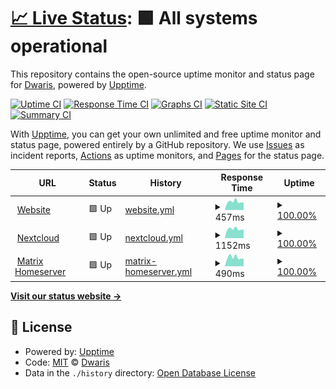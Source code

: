 # [📈 Live Status](https://status.itclowd.de): <!--live status--> **🟩 All systems operational**

This repository contains the open-source uptime monitor and status page for [Dwaris](https://status.itclowd.de), powered by [Upptime](https://github.com/upptime/upptime).

[![Uptime CI](https://github.com/Dwaris/itclowd-uptime/workflows/Uptime%20CI/badge.svg)](https://github.com/Dwaris/itclowd-uptime/actions?query=workflow%3A%22Uptime+CI%22)
[![Response Time CI](https://github.com/Dwaris/itclowd-uptime/workflows/Response%20Time%20CI/badge.svg)](https://github.com/Dwaris/itclowd-uptime/actions?query=workflow%3A%22Response+Time+CI%22)
[![Graphs CI](https://github.com/Dwaris/itclowd-uptime/workflows/Graphs%20CI/badge.svg)](https://github.com/Dwaris/itclowd-uptime/actions?query=workflow%3A%22Graphs+CI%22)
[![Static Site CI](https://github.com/Dwaris/itclowd-uptime/workflows/Static%20Site%20CI/badge.svg)](https://github.com/Dwaris/itclowd-uptime/actions?query=workflow%3A%22Static+Site+CI%22)
[![Summary CI](https://github.com/Dwaris/itclowd-uptime/workflows/Summary%20CI/badge.svg)](https://github.com/Dwaris/itclowd-uptime/actions?query=workflow%3A%22Summary+CI%22)

With [Upptime](https://upptime.js.org), you can get your own unlimited and free uptime monitor and status page, powered entirely by a GitHub repository. We use [Issues](https://github.com/Dwaris/itclowd-uptime/issues) as incident reports, [Actions](https://github.com/Dwaris/itclowd-uptime/actions) as uptime monitors, and [Pages](https://status.itclowd.de) for the status page.

<!--start: status pages-->
<!-- This summary is generated by Upptime (https://github.com/upptime/upptime) -->
<!-- Do not edit this manually, your changes will be overwritten -->
<!-- prettier-ignore -->
| URL | Status | History | Response Time | Uptime |
| --- | ------ | ------- | ------------- | ------ |
| <img alt="" src="https://icons.duckduckgo.com/ip3/itclowd.de.ico" height="13"> [Website](https://itclowd.de) | 🟩 Up | [website.yml](https://github.com/dwaris/itclowd-uptime/commits/HEAD/history/website.yml) | <details><summary><img alt="Response time graph" src="./graphs/website/response-time-week.png" height="20"> 457ms</summary><br><a href="https://status.itclowd.de/history/website"><img alt="Response time 511" src="https://img.shields.io/endpoint?url=https%3A%2F%2Fraw.githubusercontent.com%2Fdwaris%2Fitclowd-uptime%2FHEAD%2Fapi%2Fwebsite%2Fresponse-time.json"></a><br><a href="https://status.itclowd.de/history/website"><img alt="24-hour response time 414" src="https://img.shields.io/endpoint?url=https%3A%2F%2Fraw.githubusercontent.com%2Fdwaris%2Fitclowd-uptime%2FHEAD%2Fapi%2Fwebsite%2Fresponse-time-day.json"></a><br><a href="https://status.itclowd.de/history/website"><img alt="7-day response time 457" src="https://img.shields.io/endpoint?url=https%3A%2F%2Fraw.githubusercontent.com%2Fdwaris%2Fitclowd-uptime%2FHEAD%2Fapi%2Fwebsite%2Fresponse-time-week.json"></a><br><a href="https://status.itclowd.de/history/website"><img alt="30-day response time 475" src="https://img.shields.io/endpoint?url=https%3A%2F%2Fraw.githubusercontent.com%2Fdwaris%2Fitclowd-uptime%2FHEAD%2Fapi%2Fwebsite%2Fresponse-time-month.json"></a><br><a href="https://status.itclowd.de/history/website"><img alt="1-year response time 511" src="https://img.shields.io/endpoint?url=https%3A%2F%2Fraw.githubusercontent.com%2Fdwaris%2Fitclowd-uptime%2FHEAD%2Fapi%2Fwebsite%2Fresponse-time-year.json"></a></details> | <details><summary><a href="https://status.itclowd.de/history/website">100.00%</a></summary><a href="https://status.itclowd.de/history/website"><img alt="All-time uptime 99.50%" src="https://img.shields.io/endpoint?url=https%3A%2F%2Fraw.githubusercontent.com%2Fdwaris%2Fitclowd-uptime%2FHEAD%2Fapi%2Fwebsite%2Fuptime.json"></a><br><a href="https://status.itclowd.de/history/website"><img alt="24-hour uptime 100.00%" src="https://img.shields.io/endpoint?url=https%3A%2F%2Fraw.githubusercontent.com%2Fdwaris%2Fitclowd-uptime%2FHEAD%2Fapi%2Fwebsite%2Fuptime-day.json"></a><br><a href="https://status.itclowd.de/history/website"><img alt="7-day uptime 100.00%" src="https://img.shields.io/endpoint?url=https%3A%2F%2Fraw.githubusercontent.com%2Fdwaris%2Fitclowd-uptime%2FHEAD%2Fapi%2Fwebsite%2Fuptime-week.json"></a><br><a href="https://status.itclowd.de/history/website"><img alt="30-day uptime 100.00%" src="https://img.shields.io/endpoint?url=https%3A%2F%2Fraw.githubusercontent.com%2Fdwaris%2Fitclowd-uptime%2FHEAD%2Fapi%2Fwebsite%2Fuptime-month.json"></a><br><a href="https://status.itclowd.de/history/website"><img alt="1-year uptime 99.69%" src="https://img.shields.io/endpoint?url=https%3A%2F%2Fraw.githubusercontent.com%2Fdwaris%2Fitclowd-uptime%2FHEAD%2Fapi%2Fwebsite%2Fuptime-year.json"></a></details>
| <img alt="" src="https://nextcloud.com/wp-content/themes/next/assets/img/common/favicon.png?x53054" height="13"> [Nextcloud](https://nextcloud.itclowd.de) | 🟩 Up | [nextcloud.yml](https://github.com/dwaris/itclowd-uptime/commits/HEAD/history/nextcloud.yml) | <details><summary><img alt="Response time graph" src="./graphs/nextcloud/response-time-week.png" height="20"> 1152ms</summary><br><a href="https://status.itclowd.de/history/nextcloud"><img alt="Response time 1438" src="https://img.shields.io/endpoint?url=https%3A%2F%2Fraw.githubusercontent.com%2Fdwaris%2Fitclowd-uptime%2FHEAD%2Fapi%2Fnextcloud%2Fresponse-time.json"></a><br><a href="https://status.itclowd.de/history/nextcloud"><img alt="24-hour response time 1123" src="https://img.shields.io/endpoint?url=https%3A%2F%2Fraw.githubusercontent.com%2Fdwaris%2Fitclowd-uptime%2FHEAD%2Fapi%2Fnextcloud%2Fresponse-time-day.json"></a><br><a href="https://status.itclowd.de/history/nextcloud"><img alt="7-day response time 1152" src="https://img.shields.io/endpoint?url=https%3A%2F%2Fraw.githubusercontent.com%2Fdwaris%2Fitclowd-uptime%2FHEAD%2Fapi%2Fnextcloud%2Fresponse-time-week.json"></a><br><a href="https://status.itclowd.de/history/nextcloud"><img alt="30-day response time 1164" src="https://img.shields.io/endpoint?url=https%3A%2F%2Fraw.githubusercontent.com%2Fdwaris%2Fitclowd-uptime%2FHEAD%2Fapi%2Fnextcloud%2Fresponse-time-month.json"></a><br><a href="https://status.itclowd.de/history/nextcloud"><img alt="1-year response time 1440" src="https://img.shields.io/endpoint?url=https%3A%2F%2Fraw.githubusercontent.com%2Fdwaris%2Fitclowd-uptime%2FHEAD%2Fapi%2Fnextcloud%2Fresponse-time-year.json"></a></details> | <details><summary><a href="https://status.itclowd.de/history/nextcloud">100.00%</a></summary><a href="https://status.itclowd.de/history/nextcloud"><img alt="All-time uptime 99.86%" src="https://img.shields.io/endpoint?url=https%3A%2F%2Fraw.githubusercontent.com%2Fdwaris%2Fitclowd-uptime%2FHEAD%2Fapi%2Fnextcloud%2Fuptime.json"></a><br><a href="https://status.itclowd.de/history/nextcloud"><img alt="24-hour uptime 100.00%" src="https://img.shields.io/endpoint?url=https%3A%2F%2Fraw.githubusercontent.com%2Fdwaris%2Fitclowd-uptime%2FHEAD%2Fapi%2Fnextcloud%2Fuptime-day.json"></a><br><a href="https://status.itclowd.de/history/nextcloud"><img alt="7-day uptime 100.00%" src="https://img.shields.io/endpoint?url=https%3A%2F%2Fraw.githubusercontent.com%2Fdwaris%2Fitclowd-uptime%2FHEAD%2Fapi%2Fnextcloud%2Fuptime-week.json"></a><br><a href="https://status.itclowd.de/history/nextcloud"><img alt="30-day uptime 100.00%" src="https://img.shields.io/endpoint?url=https%3A%2F%2Fraw.githubusercontent.com%2Fdwaris%2Fitclowd-uptime%2FHEAD%2Fapi%2Fnextcloud%2Fuptime-month.json"></a><br><a href="https://status.itclowd.de/history/nextcloud"><img alt="1-year uptime 99.64%" src="https://img.shields.io/endpoint?url=https%3A%2F%2Fraw.githubusercontent.com%2Fdwaris%2Fitclowd-uptime%2FHEAD%2Fapi%2Fnextcloud%2Fuptime-year.json"></a></details>
| <img alt="" src="https://element.io/images/favicon.png" height="13"> [Matrix Homeserver](https://matrix.itclowd.de/_matrix/federation/v1/version) | 🟩 Up | [matrix-homeserver.yml](https://github.com/dwaris/itclowd-uptime/commits/HEAD/history/matrix-homeserver.yml) | <details><summary><img alt="Response time graph" src="./graphs/matrix-homeserver/response-time-week.png" height="20"> 490ms</summary><br><a href="https://status.itclowd.de/history/matrix-homeserver"><img alt="Response time 555" src="https://img.shields.io/endpoint?url=https%3A%2F%2Fraw.githubusercontent.com%2Fdwaris%2Fitclowd-uptime%2FHEAD%2Fapi%2Fmatrix-homeserver%2Fresponse-time.json"></a><br><a href="https://status.itclowd.de/history/matrix-homeserver"><img alt="24-hour response time 415" src="https://img.shields.io/endpoint?url=https%3A%2F%2Fraw.githubusercontent.com%2Fdwaris%2Fitclowd-uptime%2FHEAD%2Fapi%2Fmatrix-homeserver%2Fresponse-time-day.json"></a><br><a href="https://status.itclowd.de/history/matrix-homeserver"><img alt="7-day response time 490" src="https://img.shields.io/endpoint?url=https%3A%2F%2Fraw.githubusercontent.com%2Fdwaris%2Fitclowd-uptime%2FHEAD%2Fapi%2Fmatrix-homeserver%2Fresponse-time-week.json"></a><br><a href="https://status.itclowd.de/history/matrix-homeserver"><img alt="30-day response time 469" src="https://img.shields.io/endpoint?url=https%3A%2F%2Fraw.githubusercontent.com%2Fdwaris%2Fitclowd-uptime%2FHEAD%2Fapi%2Fmatrix-homeserver%2Fresponse-time-month.json"></a><br><a href="https://status.itclowd.de/history/matrix-homeserver"><img alt="1-year response time 555" src="https://img.shields.io/endpoint?url=https%3A%2F%2Fraw.githubusercontent.com%2Fdwaris%2Fitclowd-uptime%2FHEAD%2Fapi%2Fmatrix-homeserver%2Fresponse-time-year.json"></a></details> | <details><summary><a href="https://status.itclowd.de/history/matrix-homeserver">100.00%</a></summary><a href="https://status.itclowd.de/history/matrix-homeserver"><img alt="All-time uptime 99.77%" src="https://img.shields.io/endpoint?url=https%3A%2F%2Fraw.githubusercontent.com%2Fdwaris%2Fitclowd-uptime%2FHEAD%2Fapi%2Fmatrix-homeserver%2Fuptime.json"></a><br><a href="https://status.itclowd.de/history/matrix-homeserver"><img alt="24-hour uptime 100.00%" src="https://img.shields.io/endpoint?url=https%3A%2F%2Fraw.githubusercontent.com%2Fdwaris%2Fitclowd-uptime%2FHEAD%2Fapi%2Fmatrix-homeserver%2Fuptime-day.json"></a><br><a href="https://status.itclowd.de/history/matrix-homeserver"><img alt="7-day uptime 100.00%" src="https://img.shields.io/endpoint?url=https%3A%2F%2Fraw.githubusercontent.com%2Fdwaris%2Fitclowd-uptime%2FHEAD%2Fapi%2Fmatrix-homeserver%2Fuptime-week.json"></a><br><a href="https://status.itclowd.de/history/matrix-homeserver"><img alt="30-day uptime 100.00%" src="https://img.shields.io/endpoint?url=https%3A%2F%2Fraw.githubusercontent.com%2Fdwaris%2Fitclowd-uptime%2FHEAD%2Fapi%2Fmatrix-homeserver%2Fuptime-month.json"></a><br><a href="https://status.itclowd.de/history/matrix-homeserver"><img alt="1-year uptime 99.35%" src="https://img.shields.io/endpoint?url=https%3A%2F%2Fraw.githubusercontent.com%2Fdwaris%2Fitclowd-uptime%2FHEAD%2Fapi%2Fmatrix-homeserver%2Fuptime-year.json"></a></details>

<!--end: status pages-->

[**Visit our status website →**](https://status.itclowd.de)

## 📄 License

- Powered by: [Upptime](https://github.com/upptime/upptime)
- Code: [MIT](./LICENSE) © [Dwaris](https://status.itclowd.de)
- Data in the `./history` directory: [Open Database License](https://opendatacommons.org/licenses/odbl/1-0/)
